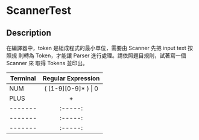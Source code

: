 # **ScannerTest**
## Description
在編譯器中，token 是組成程式的最小單位，需要由 Scanner 先把 input text 按照規
則轉為 Token，才能讓 Parser 進行處理。請依照題目規則，試著寫一個 Scanner 來
取得 Tokens 並印出。
  
| Terminal  | Regular Expression | 
|-------|:-----:|
| NUM | ( [1-9][0-9]* ) \| 0 |
| PLUS  | \+ |
|-------|:-----:|
|-------|:-----:|
|-------|:-----:|
